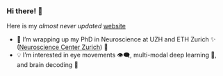 ### Hi there! 🤗 

Here is my *almost never updated* [website](https://martynaplomecka.github.io/)

- 🔭 I’m wrapping up my PhD in Neuroscience at UZH and ETH Zurich ✨ ([Neuroscience Center Zurich](https://www.neuroscience.uzh.ch/en.html)) 🧠
- 💡 I’m interested in eye movements 👁️‍🗨️, multi-modal deep learning 🚀, and brain decoding 🎯


